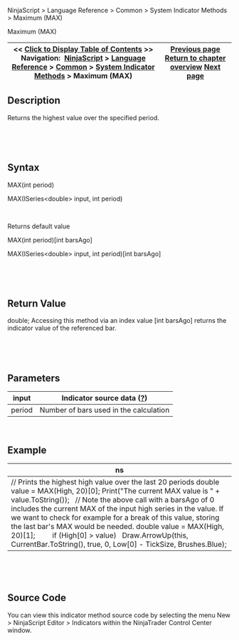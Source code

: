 ﻿


NinjaScript \> Language Reference \> Common \> System Indicator Methods \> Maximum (MAX)






















Maximum (MAX)







| \<\< [Click to Display Table of Contents](maximum_max.md) \>\> **Navigation:**     [NinjaScript](ninjascript.md) \> [Language Reference](language_reference_wip.md) \> [Common](common.md) \> [System Indicator Methods](indicators.md) \> Maximum (MAX) | [Previous page](maenvelopes.md) [Return to chapter overview](indicators.md) [Next page](mcclellan_oscillator.md) |
| --- | --- |











## Description


Returns the highest value over the specified period.


 


 


## Syntax


MAX(int period)  

MAX(ISeries\<double\> input, int period)


 


Returns default value  

MAX(int period)\[int barsAgo]  

MAX(ISeries\<double\> input, int period)\[int barsAgo]


 


 


## Return Value


double; Accessing this method via an index value \[int barsAgo] returns the indicator value of the referenced bar.


 


 


## Parameters




| input | Indicator source data ([?](valid_input_data_for_indicator.md)) |
| --- | --- |
| period | Number of bars used in the calculation |



 


## 


## Example




| ns |
| --- |
| // Prints the highest high value over the last 20 periods double value \= MAX(High, 20)\[0]; Print("The current MAX value is " \+ value.ToString());   // Note the above call with a barsAgo of 0 includes the current MAX of the input high series in the value. If we want to check for example for a break of this value, storing the last bar's MAX would be needed. double value \= MAX(High, 20)\[1];           if (High\[0] \> value)    Draw.ArrowUp(this, CurrentBar.ToString(), true, 0, Low\[0] \- TickSize, Brushes.Blue); |



 


 


## Source Code


You can view this indicator method source code by selecting the menu New \> NinjaScript Editor \> Indicators within the NinjaTrader Control Center window.








